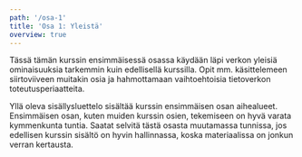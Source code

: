 ```yaml
---
path: '/osa-1'
title: 'Osa 1: Yleistä'
overview: true
---
```



Tässä tämän kurssin ensimmäisessä osassa käydään läpi verkon yleisiä ominaisuuksia tarkemmin kuin edellisellä kurssilla. Opit mm. käsittelemeen siirtoviiveen muitakin osia ja hahmottamaan vaihtoehtoisia tietoverkon toteutusperiaatteita.

<please-login></please-login>

<pages-in-this-section></pages-in-this-section>

Yllä oleva sisällysluettelo sisältää kurssin ensimmäisen osan aihealueet. Ensimmäisen osan, kuten muiden kurssin osien, tekemiseen on hyvä varata kymmenkunta tuntia. Saatat selvitä tästä osasta muutamassa tunnissa, jos edellisen kurssin sisältö on hyvin hallinnassa, koska materiaalissa on jonkun verran kertausta.

<exercises-in-this-section></exercises-in-this-section>
